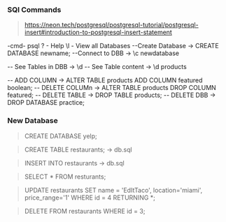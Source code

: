 ### SQl Commands

> https://neon.tech/postgresql/postgresql-tutorial/postgresql-insert#introduction-to-postgresql-insert-statement

-cmd- psql
\? - Help
\l - View all Databases
--Create Database -> CREATE DATABASE newname;
--Connect to DBB -> \c newdatabase

-- See Tables in DBB -> \d
-- See Table content -> \d products

-- ADD COLUMN -> ALTER TABLE products ADD COLUMN featured boolean;
-- DELETE COLUMn -> ALTER TABLE products DROP COLUMN featured;
-- DELETE TABLE -> DROP TABLE products;
-- DELETE DBB -> DROP DATABASE practice;

### New Database

> CREATE DATABASE yelp;

> CREATE TABLE restaurants; -> db.sql

> INSERT INTO restaurants -> db.sql

> SELECT \* FROM resturants;

> UPDATE restaurants SET name = 'EdItTaco', location='miami', price_range='1' WHERE id = 4 RETURNING \*;

> DELETE FROM restaurants WHERE id = 3;
